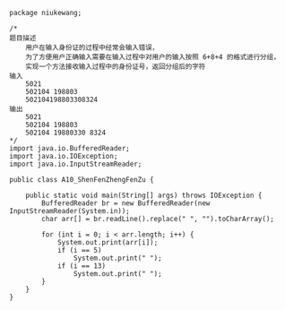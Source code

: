 	package niukewang;
	
	/*
	题目描述
		用户在输入身份证的过程中经常会输入错误，
		为了方便用户正确输入需要在输入过程中对用户的输入按照 6+8+4 的格式进行分组，
		实现一个方法接收输入过程中的身份证号，返回分组后的字符
	输入
		5021
		502104 198803
		502104198803308324
	输出
		5021
		502104 198803
		502104 19880330 8324
	*/
	import java.io.BufferedReader;
	import java.io.IOException;
	import java.io.InputStreamReader;
	
	public class A10_ShenFenZhengFenZu {
	
		public static void main(String[] args) throws IOException {
			BufferedReader br = new BufferedReader(new InputStreamReader(System.in));
			char arr[] = br.readLine().replace(" ", "").toCharArray();
	
			for (int i = 0; i < arr.length; i++) {
				System.out.print(arr[i]);
				if (i == 5)
					System.out.print(" ");
				if (i == 13)
					System.out.print(" ");
			}
		}
	}
